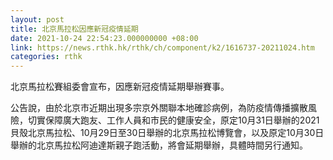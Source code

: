 ```yaml
---
layout: post
title: 北京馬拉松因應新冠疫情延期
date: 2021-10-24 22:54:23.000000000 +08:00
link: https://news.rthk.hk/rthk/ch/component/k2/1616737-20211024.htm
categories: rthk
---
```


北京馬拉松賽組委會宣布，因應新冠疫情延期舉辦賽事。

公告說，由於北京市近期出現多宗京外關聯本地確診病例，為防疫情傳播擴散風險，切實保障廣大跑友、工作人員和市民的健康安全，原定10月31日舉辦的2021貝殼北京馬拉松、10月29日至30日舉辦的北京馬拉松博覽會，以及原定10月30日舉辦的北京馬拉松阿迪達斯親子跑活動，將會延期舉辦，具體時間另行通知。
